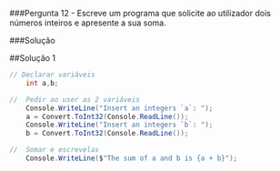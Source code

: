 ###Pergunta
12 - Escreve um programa que solicite ao utilizador dois números inteiros e
apresente a sua soma.

###Solução

##Solução 1

```cs
// Declarar variáveis
    int a,b;

//  Pedir ao user as 2 variáveis
    Console.WriteLine("Insert an integers `a`: ");
    a = Convert.ToInt32(Console.ReadLine());
    Console.WriteLine("Insert an integers `b`: ");
    b = Convert.ToInt32(Console.ReadLine());

//  Somar e escrevelas
    Console.WriteLine($"The sum of a and b is {a + b}");
```
